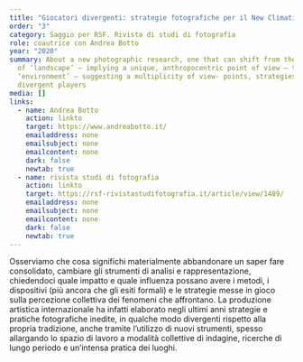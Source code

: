 ```yaml
---
title: "Giocatori divergenti: strategie fotografiche per il New Climatic Regime"
order: "3"
category: Saggio per RSF. Rivista di studi di fotografia
role: coautrice con Andrea Botto
year: "2020"
summary: About a new photographic research, one that can shift from the notion
  of ‘landscape’ – implying a unique, anthropocentric point of view – to that of
  ‘environment’ – suggesting a multiplicity of view- points, strategies, and
  divergent players
media: []
links:
  - name: Andrea Botto
    action: linkto
    target: https://www.andreabotto.it/
    emailaddress: none
    emailsubject: none
    emailcontent: none
    dark: false
    newtab: true
  - name: rivista studi di fotografia
    action: linkto
    target: https://rsf-rivistastudifotografia.it/article/view/1489/
    emailaddress: none
    emailsubject: none
    emailcontent: none
    dark: false
    newtab: true
---
```

Osserviamo che cosa significhi materialmente abbandonare un saper fare consolidato, cambiare gli strumenti di analisi e rappresentazione, chiedendoci quale impatto e quale influenza possano avere i metodi, i dispositivi (più ancora che gli esiti formali) e le strategie messe in gioco sulla percezione collettiva dei fenomeni che affrontano. La produzione artistica internazionale ha infatti elaborato negli ultimi anni strategie e pratiche fotografiche inedite, in qualche modo divergenti rispetto alla propria tradizione, anche tramite l’utilizzo di nuovi strumenti, spesso allargando lo spazio di lavoro a modalità collettive di indagine, ricerche di lungo periodo e un’intensa pratica dei luoghi.




